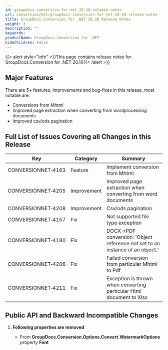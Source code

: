 ```yaml
---
id: groupdocs-conversion-for-net-20-10-release-notes
url: conversion/net/groupdocs-conversion-for-net-20-10-release-notes
title: GroupDocs.Conversion for .NET 20.10 Release Notes
weight: 3
description: ""
keywords: 
productName: GroupDocs.Conversion for .NET
hideChildren: False
---
```

{{< alert style="info" >}}This page contains release notes for GroupDocs.Conversion for .NET 20.10{{< /alert >}}

## Major Features

There are 5+ features, improvements and bug-fixes in this release, most notable are:

*   Conversions from Mhtml
*   Improved page extraction when converting from wordprocessing documents
*   Improved csv/ods pagination

## Full List of Issues Covering all Changes in this Release


| Key | Category | Summary |
| --- | --- | --- |
| CONVERSIONNET&#8209;4163 |  Feature	    | Implement conversion from Mhtml |
| CONVERSIONNET&#8209;4205 |  Improvement | Improved page extraction when converting from word documents  |
| CONVERSIONNET&#8209;4208 |  Improvement | Csv/ods pagination |
| CONVERSIONNET&#8209;4157 | Fix | Not supported file type exception |
| CONVERSIONNET&#8209;4180 | Fix | DOCX->PDF conversion: 'Object reference not set to an instance of an object.' |
| CONVERSIONNET&#8209;4206 | Fix | Failed conversion from particular Mhtml to Pdf |
| CONVERSIONNET&#8209;4211 | Fix | Exception is thrown when converting particular Html document to Xlsx |


## Public API and Backward Incompatible Changes

1.  **Following properties are removed**
    
    * From **GroupDocs.Conversion.Options.Convert.WatermarkOptions** property **Font**
